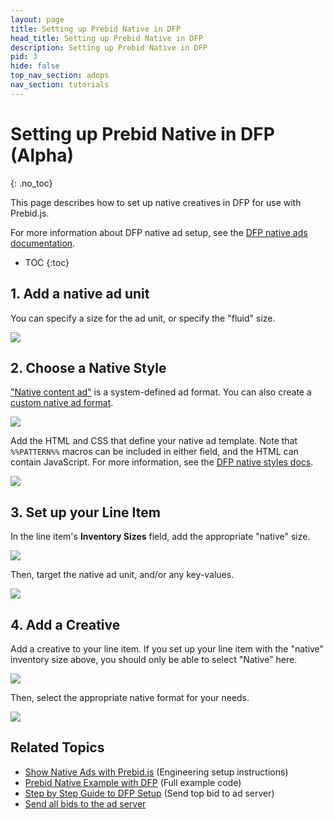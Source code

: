 ```yaml
---
layout: page
title: Setting up Prebid Native in DFP
head_title: Setting up Prebid Native in DFP
description: Setting up Prebid Native in DFP
pid: 3
hide: false
top_nav_section: adops
nav_section: tutorials
---
```


# Setting up Prebid Native in DFP (Alpha)
{: .no_toc}

This page describes how to set up native creatives in DFP for use with Prebid.js.

For more information about DFP native ad setup, see the [DFP native ads documentation](https://support.google.com/dfp_premium/answer/6366845?hl=en).

* TOC
{:toc}

## 1. Add a native ad unit

You can specify a size for the ad unit, or specify the "fluid" size.

![]({{site.github.url}}/assets/images/ad-ops/dfp-native/native-ad-unit.png)

## 2. Choose a Native Style

["Native content ad"](https://support.google.com/dfp_premium/answer/6366881) is a system-defined ad format. You can also create a [custom native ad format](https://support.google.com/dfp_sb/answer/6366911?hl=en).

![]({{site.github.url}}/assets/images/ad-ops/dfp-native/select-native-ad-format.png)

Add the HTML and CSS that define your native ad template. Note that `%%PATTERN%%` macros can be included in either field, and the HTML can contain JavaScript.  For more information, see the [DFP native styles docs](https://support.google.com/dfp_premium/answer/6366914).

![]({{site.github.url}}/assets/images/ad-ops/dfp-native/native-content-ad.png)

## 3. Set up your Line Item

In the line item's **Inventory Sizes** field, add the appropriate "native" size.

![]({{site.github.url}}/assets/images/ad-ops/dfp-native/new-line-item.png)

Then, target the native ad unit, and/or any key-values.

![]({{site.github.url}}/assets/images/ad-ops/dfp-native/add-targeting.png)

## 4. Add a Creative

Add a creative to your line item. If you set up your line item with the "native" inventory size above, you should only be able to select "Native" here.

![]({{site.github.url}}/assets/images/ad-ops/dfp-native/new-creative.png)

Then, select the appropriate native format for your needs.

![]({{site.github.url}}/assets/images/ad-ops/dfp-native/select-the-appropriate-native-format.png)

## Related Topics

+ [Show Native Ads with Prebid.js]({{site.github.url}}/dev-docs/show-native-ads.html) (Engineering setup instructions)
+ [Prebid Native Example with DFP]({{site.github.url}}/dev-docs/examples/prebid-native-example.html) (Full example code)
+ [Step by Step Guide to DFP Setup]({{site.github.url}}/adops/step-by-step.html) (Send top bid to ad server)
+ [Send all bids to the ad server]({{site.github.url}}/adops/send-all-bids-adops.html)
